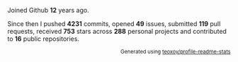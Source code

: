 Joined Github **12** years ago.

Since then I pushed **4231** commits, opened **49** issues, submitted **119** pull requests, received **753** stars across **288** personal projects and contributed to **16** public repositories.

<p align="right"><sub>Generated using <a href="https://github.com/marketplace/actions/profile-readme-stats">teoxoy/profile-readme-stats</a></sub></p>
